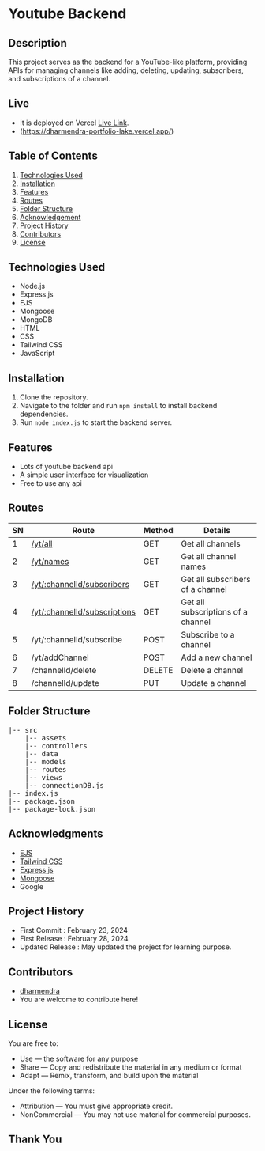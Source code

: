 # Youtube Backend

## Description

This project serves as the backend for a YouTube-like platform, providing APIs for managing channels like adding, deleting, updating, subscribers, and subscriptions of a channel.

## Live
- It is deployed on Vercel [Live Link](https://dharmendra-portfolio-lake.vercel.app/).
- (https://dharmendra-portfolio-lake.vercel.app/)

## Table of Contents

1. [Technologies Used](#technologies-used)
2. [Installation ](#installation)
3. [Features](#features)
4. [Routes](#routes)
5. [Folder Structure](#folder-structure)
6. [Acknowledgement](#acknowledgments)
7. [Project History](#project-history)
8. [Contributors](#contributors)
9. [License](#license)

## Technologies Used
- Node.js 
- Express.js
- EJS 
- Mongoose 
- MongoDB
- HTML 
- CSS 
- Tailwind CSS 
- JavaScript 

## Installation

1. Clone the repository.
2. Navigate to the folder and run `npm install` to install backend dependencies.
3. Run `node index.js` to start the backend server.

## Features
- Lots of youtube backend api 
- A simple user interface for visualization 
- Free to use any api 

## Routes

| SN | Route | Method | Details |
|----|-------|--------|---------|
| 1  | [/yt/all](https://dharmendra-portfolio-lake.vercel.app/) | GET | Get all channels |
| 2  | [/yt/names](https://dharmendra-portfolio-lake.vercel.app/) | GET | Get all channel names |
| 3  | [/yt/:channelId/subscribers](https://dharmendra-portfolio-lake.vercel.app/)| GET | Get all subscribers of a channel |
| 4  | [/yt/:channelId/subscriptions](https://dharmendra-portfolio-lake.vercel.app/) | GET | Get all subscriptions of a channel |
| 5  | /yt/:channelId/subscribe | POST | Subscribe to a channel |
| 6  | /yt/addChannel | POST | Add a new channel |
| 7  | /channelId/delete | DELETE | Delete a channel |
| 8  | /channelId/update | PUT | Update a channel |

## Folder Structure

<pre>
|-- src
    |-- assets 
    |-- controllers 
    |-- data
    |-- models 
    |-- routes 
    |-- views
    |-- connectionDB.js 
|-- index.js
|-- package.json
|-- package-lock.json
</pre>

## Acknowledgments

- [EJS](https://ejs.co/)
- [Tailwind CSS](https://tailwindcss.com/)
- [Express.js](https://expressjs.com/)
- [Mongoose](https://mongoosejs.com/)
- Google

## Project History

- First Commit : February 23, 2024
- First Release : February 28, 2024
- Updated Release : May updated the project for learning purpose.

## Contributors

- [dharmendra ](https://github.com/Dharmendra6944)
- You are welcome to contribute here!

## License

You are free to:

- Use — the software for any purpose
- Share — Copy and redistribute the material in any medium or format
- Adapt — Remix, transform, and build upon the material

Under the following terms:

- Attribution — You must give appropriate credit.
- NonCommercial — You may not use material for commercial purposes.

## Thank You
